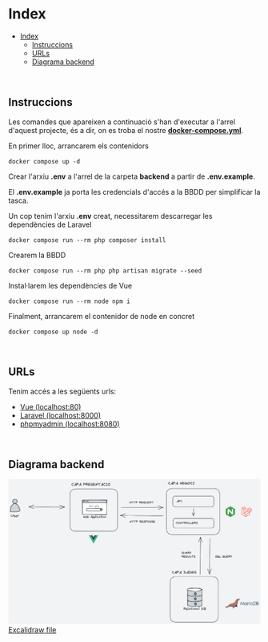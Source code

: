 # Index
- [Index](#index)
  - [Instruccions](#instruccions)
  - [URLs](#urls)
  - [Diagrama backend](#diagrama-backend)

&nbsp;

## Instruccions

Les comandes que apareixen a continuació s'han d'executar a l'arrel d'aquest projecte, és a dir, on es troba el nostre **[docker-compose.yml](docker-compose.yml)**.

En primer lloc, arrancarem els contenidors
```
docker compose up -d
```

Crear l'arxiu **.env** a l'arrel de la carpeta **backend** a partir de **.env.example**.

El **.env.example** ja porta les credencials d'accés a la BBDD per simplificar la tasca.

Un cop tenim l'arxiu **.env** creat, necessitarem descarregar les dependències de Laravel
```
docker compose run --rm php composer install
```

Crearem la BBDD
```
docker compose run --rm php php artisan migrate --seed
```

Instal·larem les dependències de Vue
```
docker compose run --rm node npm i
```

Finalment, arrancarem el contenidor de node en concret
```
docker compose up node -d
```

&nbsp;

## URLs
Tenim accés a les següents urls:
- [Vue (localhost:80)](http://localhost/customers/1)
- [Laravel (localhost:8000)](http://localhost:8000)
- [phpmyadmin (localhost:8080)](http://localhost:8080)

&nbsp;

## Diagrama backend
![Diagrama](diagram.png "Diagrama")
[Excalidraw file](diagram.excalidraw)
